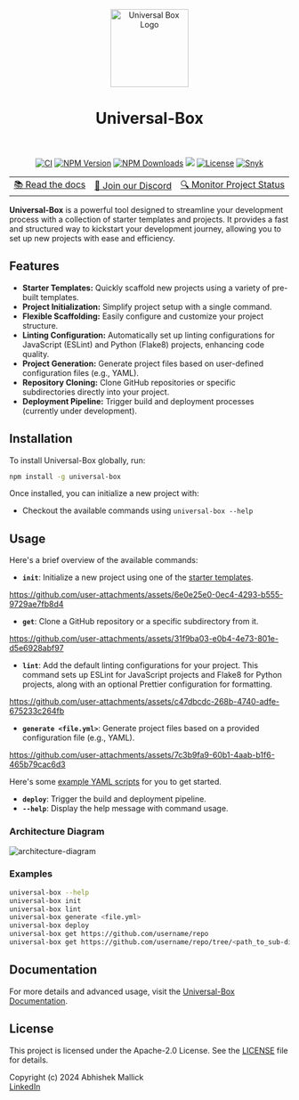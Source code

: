 <div align="center">
  <a href="https://www.npmjs.com/package/universal-box">
    <img src="https://github.com/user-attachments/assets/6a8119d2-e60a-470e-b426-a598df1aa862" width="140px" alt="Universal Box Logo">
  </a>
    <h1>Universal-Box</h1>
  <br>
  <br/>

</div>

<div align="center">
  <a href="https://img.shields.io/github/actions/workflow/status/Abhishek-Mallick/universal-box/.github%2Fworkflows%2Frelease.yml" target="_blank"><img src="https://img.shields.io/github/actions/workflow/status/Abhishek-Mallick/universal-box/.github%2Fworkflows%2Frelease.yml?branch=main&style=flat&colorA=000000&colorB=000000" alt="CI" /></a>
  <a href="https://www.npmjs.com/package/universal-box" target="_blank"><img src="https://img.shields.io/npm/v/universal-box?style=flat&colorA=000000&colorB=000000" alt="NPM Version" /></a>
    <a href="https://www.npmjs.com/package/universal-box" target="_blank"><img src="https://img.shields.io/npm/dt/universal-box?style=flat&colorA=000000&colorB=000000" alt="NPM Downloads" /></a>
  <a href="https://discord.gg/aWtZQTQPe4" target="_blank"><img src="https://img.shields.io/discord/1164935524990066740?style=flat&colorA=000000&colorB=000000&label=discord&logo=discord&logoColor=ffffff" /></a>
  <a href="https://opensource.org/licenses/Apache-2.0"><img alt="License" src="https://img.shields.io/github/license/Abhishek-Mallick/universal-box?color=black" /></a>
<a href="https://snyk.io/advisor/npm-package/universal-box" target="_blank">
  <img src="https://snyk.io/advisor/npm-package/universal-box/badge.svg" alt="Snyk" style="border: none;"/>
</a>
  
<table>
    <tbody>
      <tr>
        <td>
          <a href="https://universal-box.dev/">📚 Read the docs</a>
        </td>
        <td>
          <a href="https://discord.gg/aWtZQTQPe4">💬 Join our Discord</a>
        </td>
        <td>
          <a href="https://universal-box.instatus.com" target="_blank">🔍 Monitor Project Status</a>
        </td>
      </tr>
    </tbody>
  </table>
</div>



**Universal-Box** is a powerful tool designed to streamline your development process with a collection of starter templates and projects. It provides a fast and structured way to kickstart your development journey, allowing you to set up new projects with ease and efficiency.

## Features

- **Starter Templates:** Quickly scaffold new projects using a variety of pre-built templates.
- **Project Initialization:** Simplify project setup with a single command.
- **Flexible Scaffolding:** Easily configure and customize your project structure.
- **Linting Configuration:** Automatically set up linting configurations for JavaScript (ESLint) and Python (Flake8) projects, enhancing code quality.
- **Project Generation:** Generate project files based on user-defined configuration files (e.g., YAML).
- **Repository Cloning:** Clone GitHub repositories or specific subdirectories directly into your project.
- **Deployment Pipeline:** Trigger build and deployment processes (currently under development).

## Installation

To install Universal-Box globally, run:

```bash
npm install -g universal-box
```

Once installed, you can initialize a new project with:
 - Checkout the available commands using `universal-box --help`

## Usage

Here's a brief overview of the available commands:

- **`init`**: Initialize a new project using one of the [starter templates](https://universal-box.dev/templates).

https://github.com/user-attachments/assets/6e0e25e0-0ec4-4293-b555-9729ae7fb8d4

- **`get`**: Clone a GitHub repository or a specific subdirectory from it.
  
https://github.com/user-attachments/assets/31f9ba03-e0b4-4e73-801e-d5e6928abf97

- **`lint`**: Add the default linting configurations for your project. This command sets up ESLint for JavaScript projects and Flake8 for Python projects, along with an optional Prettier configuration for formatting.
  
https://github.com/user-attachments/assets/c47dbcdc-268b-4740-adfe-675233c264fb

- **`generate <file.yml>`**: Generate project files based on a provided configuration file (e.g., YAML).
  
https://github.com/user-attachments/assets/7c3b9fa9-60b1-4aab-b1f6-465b79cac6d3

Here's some [example YAML scripts](https://github.com/Abhishek-Mallick/universal-box/tree/main/website/assets/command/generate) for you to get started.

- **`deploy`**: Trigger the build and deployment pipeline.  
- **`--help`**: Display the help message with command usage.


### Architecture Diagram
![architecture-diagram](https://github.com/user-attachments/assets/710318b3-0a74-4e83-b471-447d6250dbe2)

### Examples

```bash
universal-box --help
universal-box init
universal-box lint
universal-box generate <file.yml>
universal-box deploy
universal-box get https://github.com/username/repo
universal-box get https://github.com/username/repo/tree/<path_to_sub-directory>
```

## Documentation

For more details and advanced usage, visit the [Universal-Box Documentation](https://universal-box.dev/).

## License

This project is licensed under the Apache-2.0 License. See the [LICENSE](LICENSE) file for details.

Copyright (c) 2024 Abhishek Mallick  
[LinkedIn](https://www.linkedin.com/in/abhishek-mallick09/)

